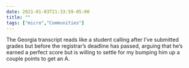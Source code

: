 ```yaml
---
date: 2021-01-03T21:33:59-05:00
title: ""
tags: ["micro","Communities"]
---
```

The Georgia transcript reads like a student calling after I’ve submitted grades but before the registrar’s deadline has passed, arguing that he’s earned a perfect score but is willing to settle for my bumping him up a couple points to get an A. 
